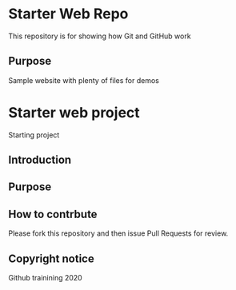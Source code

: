 # Starter Web Repo

This repository is for showing how Git and GitHub work

## Purpose

Sample website with plenty of files for demos


# Starter web project
Starting project
## Introduction

## Purpose


## How to contrbute
Please fork this repository and then issue Pull Requests for review.
## Copyright notice

Github trainining 2020